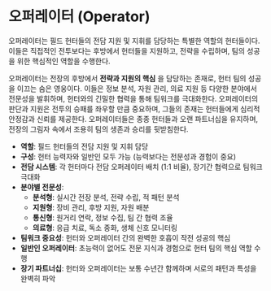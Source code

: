 # 오퍼레이터 (Operator)

오퍼레이터는 필드 헌터들의 전담 지원 및 지휘를 담당하는 특별한 역할의 헌터들이다. 이들은 직접적인 전투보다는 후방에서 헌터들을 지원하고, 전략을 수립하며, 팀의 성공을 위한 핵심적인 역할을 수행한다.

오퍼레이터는 전장의 후방에서 **전략과 지원의 핵심** 을 담당하는 존재로, 헌터 팀의 성공을 이끄는 숨은 영웅이다. 이들은 정보 분석, 자원 관리, 의료 지원 등 다양한 분야에서 전문성을 발휘하며, 헌터와의 긴밀한 협력을 통해 팀워크를 극대화한다. 오퍼레이터의 판단과 지원은 전투의 승패를 좌우할 만큼 중요하며, 그들의 존재는 헌터들에게 심리적 안정감과 신뢰를 제공한다. 오퍼레이터들은 종종 헌터들과 오랜 파트너십을 유지하며, 전장의 그림자 속에서 조용히 팀의 생존과 승리를 뒷받침한다.

- **역할**: 필드 헌터들의 전담 지원 및 지휘 담당
- **구성**: 헌터 능력자와 일반인 모두 가능 (능력보다는 전문성과 경험이 중요)
- **전담 시스템**: 각 헌터마다 전담 오퍼레이터 배치 (1:1 비율), 장기간 협력으로 팀워크 극대화
- **분야별 전문성**:
  - **분석형**: 실시간 전장 분석, 전략 수립, 적 패턴 분석
  - **지원형**: 장비 관리, 후방 지원, 자원 배분
  - **통신형**: 원거리 연락, 정보 수집, 팀 간 협력 조율
  - **의료형**: 응급 치료, 독소 중화, 생체 신호 모니터링
- **팀워크 중요성**: 헌터와 오퍼레이터 간의 완벽한 호흡이 작전 성공의 핵심
- **일반인 오퍼레이터**: 초능력이 없어도 전문 지식과 경험으로 헌터 팀의 핵심 역할 수행
- **장기 파트너십**: 헌터와 오퍼레이터는 보통 수년간 함께하며 서로의 패턴과 특성을 완벽히 파악
